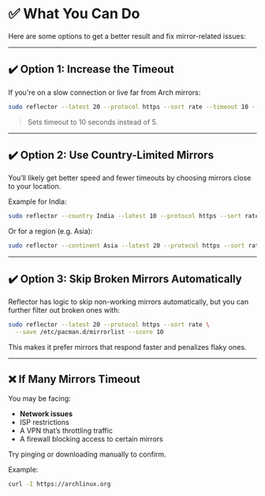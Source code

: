 # ✅ What You Can Do

Here are some options to get a better result and fix mirror-related issues:

---

## ✔️ Option 1: Increase the Timeout

If you're on a slow connection or live far from Arch mirrors:

```bash
sudo reflector --latest 20 --protocol https --sort rate --timeout 10 --save /etc/pacman.d/mirrorlist
```

> Sets timeout to 10 seconds instead of 5.

---

## ✔️ Option 2: Use Country-Limited Mirrors

You’ll likely get better speed and fewer timeouts by choosing mirrors close
to your location.

Example for India:

```bash
sudo reflector --country India --latest 10 --protocol https --sort rate --save /etc/pacman.d/mirrorlist
```

Or for a region (e.g. Asia):

```bash
sudo reflector --continent Asia --latest 20 --protocol https --sort rate --save /etc/pacman.d/mirrorlist
```

---

## ✔️ Option 3: Skip Broken Mirrors Automatically

Reflector has logic to skip non-working mirrors automatically, but you can
further filter out broken ones with:

```bash
sudo reflector --latest 20 --protocol https --sort rate \
  --save /etc/pacman.d/mirrorlist --score 10
```

This makes it prefer mirrors that respond faster and penalizes flaky ones.

---

## ❌ If Many Mirrors Timeout

You may be facing:

- **Network issues**
- ISP restrictions
- A VPN that’s throttling traffic
- A firewall blocking access to certain mirrors

Try pinging or downloading manually to confirm.

Example:

```bash
curl -I https://archlinux.org
```
